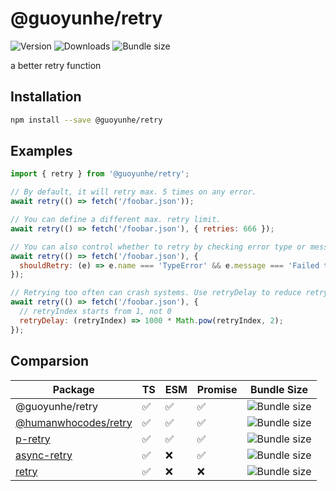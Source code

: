 # @guoyunhe/retry

![Version](https://img.shields.io/npm/v/@guoyunhe/retry)
![Downloads](https://img.shields.io/npm/dw/@guoyunhe/retry)
![Bundle size](https://img.shields.io/bundlephobia/minzip/@guoyunhe/retry)

a better retry function

## Installation

```bash
npm install --save @guoyunhe/retry
```

## Examples

```js
import { retry } from '@guoyunhe/retry';

// By default, it will retry max. 5 times on any error.
await retry(() => fetch('/foobar.json'));

// You can define a different max. retry limit.
await retry(() => fetch('/foobar.json'), { retries: 666 });

// You can also control whether to retry by checking error type or message.
await retry(() => fetch('/foobar.json'), {
  shouldRetry: (e) => e.name === 'TypeError' && e.message === 'Failed to fetch',
});

// Retrying too often can crash systems. Use retryDelay to reduce retry frequence.
await retry(() => fetch('/foobar.json'), {
  // retryIndex starts from 1, not 0
  retryDelay: (retryIndex) => 1000 * Math.pow(retryIndex, 2);
});
```

## Comparsion

| Package                | TS  | ESM | Promise | Bundle Size                                                                     |
| ---------------------- | --- | --- | ------- | ------------------------------------------------------------------------------- |
| @guoyunhe/retry        | ✅  | ✅  | ✅      | ![Bundle size](https://img.shields.io/bundlephobia/minzip/@guoyunhe/retry)      |
| [@humanwhocodes/retry] | ✅  | ✅  | ✅      | ![Bundle size](https://img.shields.io/bundlephobia/minzip/@humanwhocodes/retry) |
| [p-retry]              | ✅  | ✅  | ✅      | ![Bundle size](https://img.shields.io/bundlephobia/minzip/p-retry)              |
| [async-retry]          | ✅  | ❌  | ✅      | ![Bundle size](https://img.shields.io/bundlephobia/minzip/async-retry)          |
| [retry]                | ✅  | ❌  | ❌      | ![Bundle size](https://img.shields.io/bundlephobia/minzip/retry)                |

[@humanwhocodes/retry]: https://www.npmjs.com/package/@humanwhocodes/retry
[p-retry]: https://www.npmjs.com/package/p-retry
[async-retry]: https://www.npmjs.com/package/async-retry
[retry]: https://www.npmjs.com/package/retry

